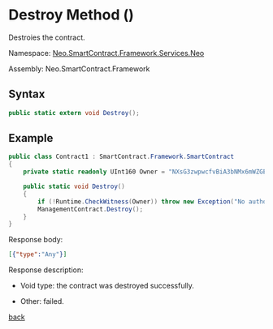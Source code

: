 # Destroy Method ()

Destroies the contract.

Namespace: [Neo.SmartContract.Framework.Services.Neo](../../neo.md)

Assembly: Neo.SmartContract.Framework

## Syntax

```c#
public static extern void Destroy();
```

## Example

```c#
public class Contract1 : SmartContract.Framework.SmartContract
{
    private static readonly UInt160 Owner = "NXsG3zwpwcfvBiA3bNMx6mWZGEro9ZqTqM".ToScriptHash();

    public static void Destroy()
    {
        if (!Runtime.CheckWitness(Owner)) throw new Exception("No authorization.");
        ManagementContract.Destroy();
    }
}
```

Response body:

```json
[{"type":"Any"}]
```

Response description:

- Void type: the contract was destroyed successfully.

- Other: failed.

[back](../ManagementContract.md)
